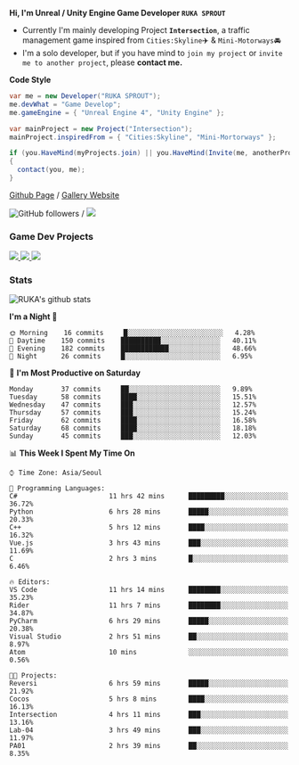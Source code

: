 **Hi, I'm Unreal / Unity Engine Game Developer `RUKA SPROUT`**

- Currently I'm mainly developing Project **`Intersection`**, a traffic management game inspired from `Cities:Skyline`✈️ & `Mini-Motorways`🚘
- I'm a solo developer, but if you have mind to `join my project` or `invite me to another project`, please **contact me.**

**Code Style**

```csharp
var me = new Developer("RUKA SPROUT");
me.devWhat = "Game Develop";
me.gameEngine = { "Unreal Engine 4", "Unity Engine" };
```

```csharp
var mainProject = new Project("Intersection");
mainProject.inspiredFrom = { "Cities:Skyline", "Mini-Mortorways" };

if (you.HaveMind(myProjects.join) || you.HaveMind(Invite(me, anotherProject)))
{
  contact(you, me);
}
```

[Github Page](https://lutca1320.github.io/) / [Gallery Website](https://rukasp.xyz/)

![GitHub followers](https://img.shields.io/github/followers/lutca1320?label=Follow&style=social) / [![](https://img.shields.io/badge/Gmail-lutca1320%40gmail.com-blue)](mailto:lutca1320@gmail.com)

### Game Dev Projects

<a href="https://github.com/lutca1320/Intersection">
  <img src="https://github-readme-stats.vercel.app/api/pin/?username=lutca1320&repo=Intersection" />
</a>
<a href="https://github.com/lutca1320/Reversi">
  <img src="https://github-readme-stats.vercel.app/api/pin/?username=lutca1320&repo=Reversi" />
</a>
<a href="https://github.com/lutca1320/Together">
  <img src="https://github-readme-stats.vercel.app/api/pin/?username=lutca1320&repo=Together" />
</a>


### Stats

![RUKA's github stats](https://github-readme-stats.vercel.app/api?username=lutca1320&show_icons=true&include_all_commits=true&count_private=true&hide=contribs,prs)

<!--START_SECTION:waka-->
**I'm a Night 🦉** 

```text
🌞 Morning    16 commits     █░░░░░░░░░░░░░░░░░░░░░░░░   4.28% 
🌆 Daytime    150 commits    ██████████░░░░░░░░░░░░░░░   40.11% 
🌃 Evening    182 commits    ████████████░░░░░░░░░░░░░   48.66% 
🌙 Night      26 commits     █░░░░░░░░░░░░░░░░░░░░░░░░   6.95%

```
📅 **I'm Most Productive on Saturday** 

```text
Monday       37 commits     ██░░░░░░░░░░░░░░░░░░░░░░░   9.89% 
Tuesday      58 commits     ████░░░░░░░░░░░░░░░░░░░░░   15.51% 
Wednesday    47 commits     ███░░░░░░░░░░░░░░░░░░░░░░   12.57% 
Thursday     57 commits     ███░░░░░░░░░░░░░░░░░░░░░░   15.24% 
Friday       62 commits     ████░░░░░░░░░░░░░░░░░░░░░   16.58% 
Saturday     68 commits     ████░░░░░░░░░░░░░░░░░░░░░   18.18% 
Sunday       45 commits     ███░░░░░░░░░░░░░░░░░░░░░░   12.03%

```


📊 **This Week I Spent My Time On** 

```text
⌚︎ Time Zone: Asia/Seoul

💬 Programming Languages: 
C#                       11 hrs 42 mins      █████████░░░░░░░░░░░░░░░░   36.72% 
Python                   6 hrs 28 mins       █████░░░░░░░░░░░░░░░░░░░░   20.33% 
C++                      5 hrs 12 mins       ████░░░░░░░░░░░░░░░░░░░░░   16.32% 
Vue.js                   3 hrs 43 mins       ███░░░░░░░░░░░░░░░░░░░░░░   11.69% 
C                        2 hrs 3 mins        █░░░░░░░░░░░░░░░░░░░░░░░░   6.46%

🔥 Editors: 
VS Code                  11 hrs 14 mins      ████████░░░░░░░░░░░░░░░░░   35.23% 
Rider                    11 hrs 7 mins       ████████░░░░░░░░░░░░░░░░░   34.87% 
PyCharm                  6 hrs 29 mins       █████░░░░░░░░░░░░░░░░░░░░   20.38% 
Visual Studio            2 hrs 51 mins       ██░░░░░░░░░░░░░░░░░░░░░░░   8.97% 
Atom                     10 mins             ░░░░░░░░░░░░░░░░░░░░░░░░░   0.56%

🐱‍💻 Projects: 
Reversi                  6 hrs 59 mins       █████░░░░░░░░░░░░░░░░░░░░   21.92% 
Cocos                    5 hrs 8 mins        ████░░░░░░░░░░░░░░░░░░░░░   16.13% 
Intersection             4 hrs 11 mins       ███░░░░░░░░░░░░░░░░░░░░░░   13.16% 
Lab-04                   3 hrs 49 mins       ███░░░░░░░░░░░░░░░░░░░░░░   11.97% 
PA01                     2 hrs 39 mins       ██░░░░░░░░░░░░░░░░░░░░░░░   8.35%

```


<!--END_SECTION:waka-->
